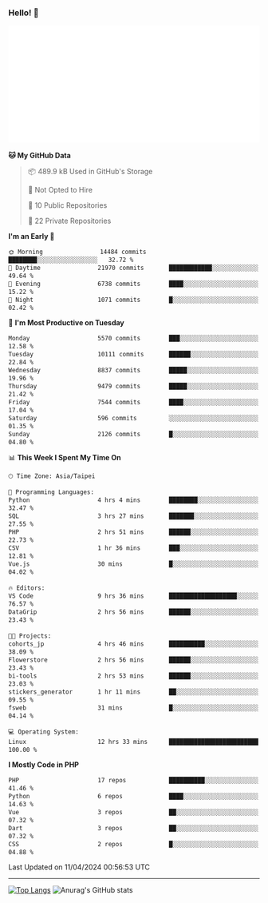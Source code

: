 ### Hello! 👋

![Metrics](/metrics.classic.svg)

<!--START_SECTION:waka-->
**🐱 My GitHub Data** 

> 📦 489.9 kB Used in GitHub's Storage 
 > 
> 🚫 Not Opted to Hire
 > 
> 📜 10 Public Repositories 
 > 
> 🔑 22 Private Repositories 
 > 
**I'm an Early 🐤** 

```text
🌞 Morning                14484 commits       ████████░░░░░░░░░░░░░░░░░   32.72 % 
🌆 Daytime                21970 commits       ████████████░░░░░░░░░░░░░   49.64 % 
🌃 Evening                6738 commits        ████░░░░░░░░░░░░░░░░░░░░░   15.22 % 
🌙 Night                  1071 commits        █░░░░░░░░░░░░░░░░░░░░░░░░   02.42 % 
```
📅 **I'm Most Productive on Tuesday** 

```text
Monday                   5570 commits        ███░░░░░░░░░░░░░░░░░░░░░░   12.58 % 
Tuesday                  10111 commits       ██████░░░░░░░░░░░░░░░░░░░   22.84 % 
Wednesday                8837 commits        █████░░░░░░░░░░░░░░░░░░░░   19.96 % 
Thursday                 9479 commits        █████░░░░░░░░░░░░░░░░░░░░   21.42 % 
Friday                   7544 commits        ████░░░░░░░░░░░░░░░░░░░░░   17.04 % 
Saturday                 596 commits         ░░░░░░░░░░░░░░░░░░░░░░░░░   01.35 % 
Sunday                   2126 commits        █░░░░░░░░░░░░░░░░░░░░░░░░   04.80 % 
```


📊 **This Week I Spent My Time On** 

```text
🕑︎ Time Zone: Asia/Taipei

💬 Programming Languages: 
Python                   4 hrs 4 mins        ████████░░░░░░░░░░░░░░░░░   32.47 % 
SQL                      3 hrs 27 mins       ███████░░░░░░░░░░░░░░░░░░   27.55 % 
PHP                      2 hrs 51 mins       ██████░░░░░░░░░░░░░░░░░░░   22.73 % 
CSV                      1 hr 36 mins        ███░░░░░░░░░░░░░░░░░░░░░░   12.81 % 
Vue.js                   30 mins             █░░░░░░░░░░░░░░░░░░░░░░░░   04.02 % 

🔥 Editors: 
VS Code                  9 hrs 36 mins       ███████████████████░░░░░░   76.57 % 
DataGrip                 2 hrs 56 mins       ██████░░░░░░░░░░░░░░░░░░░   23.43 % 

🐱‍💻 Projects: 
cohorts_jp               4 hrs 46 mins       ██████████░░░░░░░░░░░░░░░   38.09 % 
Flowerstore              2 hrs 56 mins       ██████░░░░░░░░░░░░░░░░░░░   23.43 % 
bi-tools                 2 hrs 53 mins       ██████░░░░░░░░░░░░░░░░░░░   23.03 % 
stickers_generator       1 hr 11 mins        ██░░░░░░░░░░░░░░░░░░░░░░░   09.55 % 
fsweb                    31 mins             █░░░░░░░░░░░░░░░░░░░░░░░░   04.14 % 

💻 Operating System: 
Linux                    12 hrs 33 mins      █████████████████████████   100.00 % 
```

**I Mostly Code in PHP** 

```text
PHP                      17 repos            ██████████░░░░░░░░░░░░░░░   41.46 % 
Python                   6 repos             ████░░░░░░░░░░░░░░░░░░░░░   14.63 % 
Vue                      3 repos             ██░░░░░░░░░░░░░░░░░░░░░░░   07.32 % 
Dart                     3 repos             ██░░░░░░░░░░░░░░░░░░░░░░░   07.32 % 
CSS                      2 repos             █░░░░░░░░░░░░░░░░░░░░░░░░   04.88 % 
```




 Last Updated on 11/04/2024 00:56:53 UTC
<!--END_SECTION:waka-->

<hr>

<span style="display:inline-block">[![Top Langs](https://github-readme-stats.vercel.app/api/top-langs/?username=maureendadap&layout=compact&theme=transparent)](https://github.com/anuraghazra/github-readme-stats)</span>
<span style="display:inline-block">![Anurag's GitHub stats](https://github-readme-stats.vercel.app/api?username=maureendadap&show_icons=true&theme=transparent&count_private=true)</span>

<!--
**MaureenDadap/maureendadap** is a ✨ _special_ ✨ repository because its `README.md` (this file) appears on your GitHub profile.

Here are some ideas to get you started:

- 🔭 I’m currently working on ...
- 🌱 I’m currently learning ...
- 👯 I’m looking to collaborate on ...
- 🤔 I’m looking for help with ...
- 💬 Ask me about ...
- 📫 How to reach me: ...
- 😄 Pronouns: ...
- ⚡ Fun fact: ...
-->
